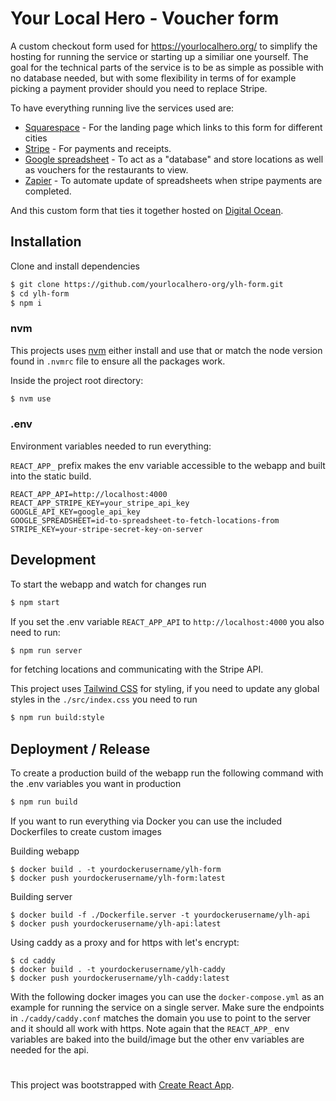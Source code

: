 # Your Local Hero - Voucher form

A custom checkout form used for https://yourlocalhero.org/ to simplify the hosting for running the service or starting up a similiar one yourself. The goal for the technical parts of the service is to be as simple as possible with no database needed, but with some flexibility in terms of for example picking a payment provider should you need to replace Stripe.

To have everything running live the services used are:

- [Squarespace](https://www.squarespace.com/) - For the landing page which links to this form for different cities
- [Stripe](https://stripe.com/) - For payments and receipts.
- [Google spreadsheet](http://docs.google.com/spreadsheets) - To act as a "database" and store locations as well as vouchers for the restaurants to view.
- [Zapier](https://zapier.com/home) - To automate update of spreadsheets when stripe payments are completed.

And this custom form that ties it together hosted on [Digital Ocean](http://digitalocean.com/).

## Installation

Clone and install dependencies

```bash
$ git clone https://github.com/yourlocalhero-org/ylh-form.git
$ cd ylh-form
$ npm i
```

### nvm

This projects uses [nvm](https://github.com/creationix/nvm) either install and use that or match the node version found in `.nvmrc` file to ensure all the packages work.

Inside the project root directory:

```bash
$ nvm use
```

### .env

Environment variables needed to run everything:

`REACT_APP_` prefix makes the env variable accessible to the webapp and built into the static build.

```
REACT_APP_API=http://localhost:4000
REACT_APP_STRIPE_KEY=your_stripe_api_key
GOOGLE_API_KEY=google_api_key
GOOGLE_SPREADSHEET=id-to-spreadsheet-to-fetch-locations-from
STRIPE_KEY=your-stripe-secret-key-on-server
```

## Development

To start the webapp and watch for changes run

```bash
$ npm start
```

If you set the .env variable `REACT_APP_API` to `http://localhost:4000` you also need to run:

```bash
$ npm run server
```

for fetching locations and communicating with the Stripe API.

This project uses [Tailwind CSS](https://tailwindcss.com/) for styling, if you need to update any global styles in the `./src/index.css` you need to run

```bash
$ npm run build:style
```

## Deployment / Release

To create a production build of the webapp run the following command with the .env variables you want in production

```bash
$ npm run build
```

If you want to run everything via Docker you can use the included Dockerfiles to create custom images

Building webapp

```
$ docker build . -t yourdockerusername/ylh-form
$ docker push yourdockerusername/ylh-form:latest
```

Building server

```
$ docker build -f ./Dockerfile.server -t yourdockerusername/ylh-api
$ docker push yourdockerusername/ylh-api:latest
```

Using caddy as a proxy and for https with let's encrypt:

```
$ cd caddy
$ docker build . -t yourdockerusername/ylh-caddy
$ docker push yourdockerusername/ylh-caddy:latest
```

With the following docker images you can use the `docker-compose.yml` as an example for running the service on a single server. Make sure the endpoints in `./caddy/caddy.conf` matches the domain you use to point to the server and it should all work with https. Note again that the `REACT_APP_` env variables are baked into the build/image but the other env variables are needed for the api.

#

This project was bootstrapped with [Create React App](https://github.com/facebook/create-react-app).
